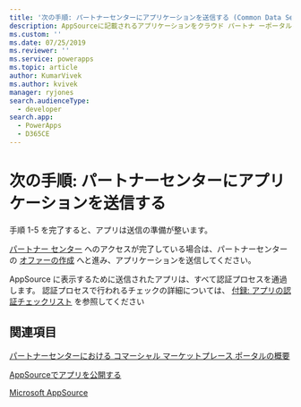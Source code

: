 ```yaml
---
title: '次の手順: パートナーセンターにアプリケーションを送信する (Common Data Service) | Microsoft Docs'
description: AppSourceに記載されるアプリケーションをクラウド パートナ ーポータルに送信する方法を説明します。
ms.custom: ''
ms.date: 07/25/2019
ms.reviewer: ''
ms.service: powerapps
ms.topic: article
author: KumarVivek
ms.author: kvivek
manager: ryjones
search.audienceType:
  - developer
search.app:
  - PowerApps
  - D365CE
---
```

# <a name="next-steps-submit-your-app-on-partner-center"></a>次の手順: パートナーセンターにアプリケーションを送信する

手順 1-5 を完了すると、アプリは送信の準備が整います。 

[パートナー センター](https://partner.microsoft.com/dashboard/account/v3/enrollment/introduction/azureisv) へのアクセスが完了している場合は、パートナーセンターの [オファーの作成](https://docs.microsoft.com/azure/marketplace/partner-center-portal/offer-creation-checklist) へと進み、アプリケーションを送信してください。

AppSource に表示するために送信されたアプリは、すべて認証プロセスを通過します。 認証プロセスで行われるチェックの詳細については、 [付録: アプリの認証チェックリスト](appendix-app-certification-checklist.md) を参照してください

## <a name="see-also"></a>関連項目

[パートナーセンターにおける コマーシャル マーケットプレース ポータルの概要](https://docs.microsoft.com/azure/marketplace/partner-center-portal/commercial-marketplace-overview)  

[AppSourceでアプリを公開する](publish-app-appsource.md)

[Microsoft AppSource](https://appsource.microsoft.com)
